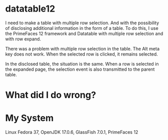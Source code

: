 # datatable12

I need to make a table with multiple row selection. And with the possibility of disclosing additional information in the form of a table.
To do this, I use the PrimeFaces 12 framework and Datatable with multiple row selection and with row expand.

There was a problem with multiple row selection in the table.
The Alt meta key does not work.
When the selected row is clicked, it remains selected.

In the disclosed table, the situation is the same.
When a row is selected in the expanded page, the selection event is also transmitted to the parent table.

# What did I do wrong?

# My System
Linux Fedora 37,
OpenJDK 17.0.6,
GlassFish 7.0.1,
PrimeFaces 12
